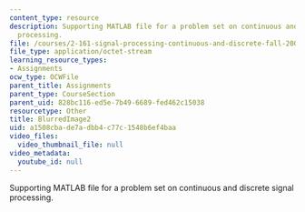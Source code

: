 ```yaml
---
content_type: resource
description: Supporting MATLAB file for a problem set on continuous and discrete signal
  processing.
file: /courses/2-161-signal-processing-continuous-and-discrete-fall-2008/a1508cbade7adbb4c77c1548b6ef4baa_BlurredImage2.mat
file_type: application/octet-stream
learning_resource_types:
- Assignments
ocw_type: OCWFile
parent_title: Assignments
parent_type: CourseSection
parent_uid: 828bc116-ed5e-7b49-6689-fed462c15038
resourcetype: Other
title: BlurredImage2
uid: a1508cba-de7a-dbb4-c77c-1548b6ef4baa
video_files:
  video_thumbnail_file: null
video_metadata:
  youtube_id: null
---
```

Supporting MATLAB file for a problem set on continuous and discrete signal processing.

